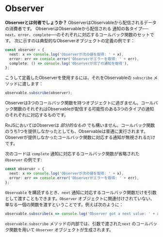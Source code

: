 # Observer

**Observerとは何者でしょうか？** ObserverはObservableから配信されるデータの消費者です。
ObserverはObservableから配信される 通知の各タイプ── `next`、`error`、`complete`──のそれぞれに対応するコールバック関数のセットです。
次に示すのは典型的なObserverオブジェクトの定義の例です：

```ts
const observer = {
  next: x => console.log('Observerが次の値を取得: ' + x),
  error: err => console.error('Observerがエラーを取得: ' + err),
  complete: () => console.log('Observerが完了の通知を取得'),
};
```

こうして定義したObserverを使用するには、それをObservableの `subscribe` メソッドに渡します：

```ts
observable.subscribe(observer);
```

<span class="informal">Observerは3つのコールバック関数を持つオブジェクトに過ぎません。コールバック関数のそれぞれはObservableが配信する可能性のある3つのタイプの通知のそれぞれに対応するものです。</span>

RxJSにおいてはObserverは *部分的なもの* でも構いません。コールバック関数のうち1つを提供しなかったとしても、Observableは普通に実行されます。Observerが提供しなかったコールバック関数に対応する通知が無視されるだけです。

次のコードは `complete` 通知に対応するコールバック関数が省略された `Observer` の例です:

```ts
const observer = {
  next: x => console.log('Observerが次の値を取得: ' + x),
  error: err => console.error('Observerがエラーを取得: ' + err),
};
```

`Observable` を購読するとき、`next` 通知に対応するコールバック関数だけを引数として渡すこともできます。`Observer` オブジェクトに関連付けされていない、単なる一個の関数を渡すということです。例えば次のように：

```ts
observable.subscribe(x => console.log('Observer got a next value: ' + x));
```

`observable.subscribe` メソッドの内部では、引数で渡された`next` のコールバック関数を用いて `Observer` オブジェクトが生成されます。